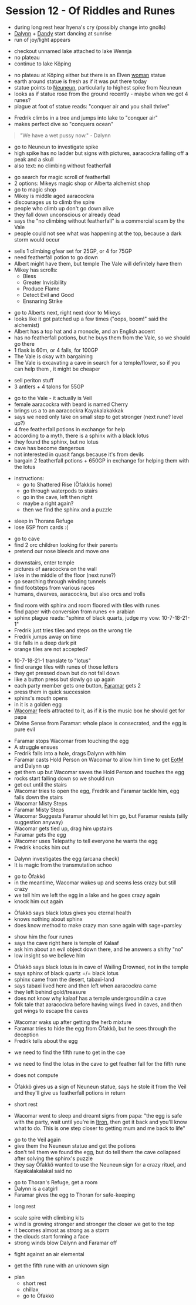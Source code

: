 # Session 12 - Of Riddles and Runes

- during long rest hear hyena's cry (possibly change into gnolls)
- [Dalynn](https://bookstack.hemels.me/books/Darninia/page/dalynn-lathrana) + [Dandy](https://bookstack.hemels.me/books/Darninia/page/dandy) start dancing at sunrise
- run of joy/light appears

+ checkout unnamed lake attached to lake Wennja
+ no plateau
+ continue to lake Köping

- no plateau at Köping either but there is an Elven [woman](https://bookstack.hemels.me/books/Darninia/page/nalaya) statue
- earth around statue is fresh as if it was put there today
- statue points to [Neuneun](https://bookstack.hemels.me/books/Darninia/page/nenen), particularly to highest spike from Neuneun
- looks as if statue rose from the ground recently - maybe when we got 4 runes?
- plague at foot of statue reads: "conquer air and you shall thrive"

+ Fredrik climbs in a tree and jumps into lake to "conquer air"
+ makes perfect dive so "conquers ocean"

> "We have a wet pussy now." - Dalynn

- go to Neuneun to investigate spike
- high spike has no ladder but signs with pictures, aaracockra falling off a peak and a skull
- also text: no climbing without featherfall

+ go search for magic scroll of featherfall
+ 2 options: Mikeys magic shop or Alberta alchemist shop
+ go to magic shop
+ Mikey is middle aged aaracockra
+ discourages us to climb the spire
+ people who climb up don't go down alive
+ they fall down unconscious or already dead
+ says the "no climbing without featherfall" is a commercial scam by the Vale
+ people could not see what was happening at the top, because a dark storm would occur

- sells 1 climbing gfear set for 25GP, or 4 for 75GP
- need featherfall potion to go down
- Albert might have them, but temple The Vale will definitely have them
- Mikey has scrolls:
    - Bless
    - Greater Invisibility
    - Produce Flame
    - Detect Evil and Good
    - Ensnaring Strike

+ go to Alberts next, right next door to Mikeys
+ looks like it got patched up a few times ("oops, boom!" said the alchemist)
+ Albert has a top hat and a monocle, and an English accent
+ has no featherfall potions, but he buys them from the Vale, so we should go there
+ 1 flask is 60m, or 4 falls, for 100GP
+ The Vale is okay with bargaining
+ The Vale is excavating a cave in search for a temple/flower, so if you can help them , it might be cheaper

- sell periton stuff
- 3 antlers + 4 talons for 55GP

+ go to the Vale - it actually is Veil
+ female aaracockra with beard is named Cherry
+ brings us a to an aaracockra Kayakalakakkak
+ says we need only take on small step to get stronger (next rune? level up?)
+ 4 free featherfall potions in exchange for help
+ according to a myth, there is a sphinx with a black lotus
+ they found the sphinx, but no lotus
+ cave has become dangerous
+ not interested in quasit fangs because it's from devils
+ bargain 2 featherfall potions + 650GP in exchange for helping them with the lotus

- instructions:
    - go to Shattered Rise (Öfakkös home)
    - go through waterpods to stairs
    - go in the cave, left then right
    - maybe a right again?
    - then we find the sphinx and a puzzle

+ sleep in Thorans Refuge
+ lose 6SP from cards :(

- go to cave
- find 2 orc children looking for their parents
- pretend our nose bleeds and move one

+ downstairs, enter temple
+ pictures of aaracockra on the wall
+ lake in the middle of the floor (next rune?)
+ go searching through winding tunnels
+ find footsteps from various races
+ humans, dwarves, aaracockra, but also orcs and trolls

- find room with sphinx and room floored with tiles with runes
- find paper with conversion from runes <-> arabian
- sphinx plague reads: "sphinx of black quarts, judge my vow: 10-7-18-21-1"
- Fredrik just tries tiles and steps on the wrong tile
- Fredrik jumps away on time
- tile falls in a deep dark pit
- orange tiles are not accepted?

+ 10-7-18-21-1 translate to "lotus"
+ find orange tiles with runes of those letters
+ they get pressed down but do not fall down
+ like a button press but slowly go up again
+ each party member gets one button, [Faramar](https://bookstack.hemels.me/books/Darninia/page/faramar-illitris) gets 2
+ press them in quick succession
+ sphinx's mouth opens
+ in it is a golden egg
+ [Wacomar](https://bookstack.hemels.me/books/Darninia/page/wacomar-illitris) feels attracted to it, as if it is the music box he should get for papa
+ Divine Sense from Faramar: whole place is consecrated, and the egg is pure evil

- Faramar stops Wacomar from touching the egg
- A struggle ensues
- Fredrik falls into a hole, drags Dalynn with him
- Faramar casts Hold Person on Wacomar to allow him time to get [EotM](https://bookstack.hemels.me/books/Darninia/page/eye-of-the-mountain) and Dalynn up
- get them up but Wacomar saves the Hold Person and touches the egg
- rocks start falling down so we should run
- get out until the stairs
- Wacomar tries to open the egg, Fredrik and Faramar tackle him, egg falls down the stairs
- Wacomar Misty Steps
- Faramar Misty Steps
- Wacomar Suggests Faramar should let him go, but Faramar resists (silly suggestion anyway)
- Wacomar gets tied up, drag him upstairs
- Faramar gets the egg
- Wacomer uses Telepathy to tell everyone he wants the egg
- Fredrik knocks him out

+ Dalynn investigates the egg (arcana check)
+ It is magic from the transmutation schoo

- go to Öfakkö
- in the meantime, Wacomar wakes up and seems less crazy but still crazy
- we tell him we left the egg in a lake and he goes crazy again
- knock him out again

+ Öfakkö says black lotus gives you eternal health
+ knows nothing about sphinx
+ does know method to make crazy man sane again with sage+parsley

- show him the four runes
- says the cave right here is temple of Kalaaf
- ask him about an evil object down there, and he answers a shifty "no"
- low insight so we believe him

+ Öfakkö says black lotus is in cave of Wailing Drowned, not in the temple
+ says sphinx of black quartz =/= black lotus
+ sphinx came from the desert, tabaxi-land
+ says tabaxi lived here and then left when aaracockra came
+ they left behind gold/treasure
+ does not know why kalaaf has a temple underground/in a cave
+ folk tale that aaracockra before having wings lived in caves, and then got wings to escape the caves

- Wacomar waks up after getting the herb mixture
- Faramar tries to hide the egg from Öfakkö, but he sees through the deception
- Fredrik tells about the egg

+ we need to find the fifth rune to get in the cae
+ we need to find the lotus in the cave to get feather fall for the fifth rune
+ does not compute

+ Öfakkö gives us a sign of Neuneun statue, says he stole it from the Veil and they'll give us featherfall potions in return
+ short rest
+ Wacomar went to sleep and dreamt signs from papa: "the egg is safe with the party, wait until you're in [Itron](https://bookstack.hemels.me/books/Darninia/page/itron), then get it back and you'll know what to do. This is one step closer to getting mum and me back to life"

- go to the Veil again
- give them the Neuneun statue and get the potions
- don't tell them we found the egg, but do tell them the cave collapsed after solving the sphinx's puzzle
- they say Öfakkö wanted to use the Neuneun sign for a crazy rituel, and Kayakalakalakal said no

+ go to Thoran's Refuge, get a room
+ Dalynn is a catgirl
+ Faramar gives the egg to Thoran for safe-keeping

- long rest

+ scale spire with climbing kits
+ wind is growing stronger and stronger the closer we get to the top
+ it becomes almost as strong as a storm
+ the clouds start forming a face
+ strong winds blow Dalynn and Faramar off

- fight against an air elemental

+ get the fifth rune with an unknown sign

- plan
    - short rest
    - chillax
    - go to Öfakkö
